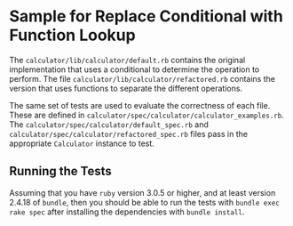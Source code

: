 # Sample for Replace Conditional with Function Lookup

The `calculator/lib/calculator/default.rb` contains the original implementation that uses a conditional to determine the operation to perform. The file `calculator/lib/calculator/refactored.rb` contains the version that uses functions to separate the different operations.

The same set of tests are used to evaluate the correctness of each file. These are defined in `calculator/spec/calculator/calculator_examples.rb`. The `calculator/spec/calculator/default_spec.rb` and `calculator/spec/calculator/refactored_spec.rb` files pass in the appropriate `Calculator` instance to test.

## Running the Tests

Assuming that you have `ruby` version 3.0.5 or higher, and at least version 2.4.18 of `bundle`, then you should be able to run the tests with `bundle exec rake spec` after installing the dependencies with `bundle install`.
